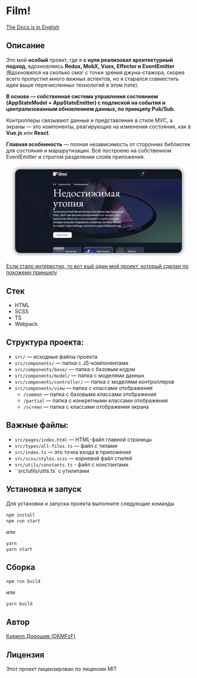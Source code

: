 # Film!

[The Docs is in English](./docs/README.en.md)

## Описание
Это мой **особый** проект, где я **с нуля реализовал архитектурный подход**, вдохновляясь **Redux, MobX, Vuex, Effector и EventEmitter** (Вдохновился на сколько смог с точки зрения джуна-стажора, скорее всего пропустил много важных аспектов, но я старался совместить идеи выше перечисленных технологий в этом пэте).

**В основе — собственная система управления состоянием (AppStateModel + AppStateEmitter) с подпиской на события и централизованным обновлением данных, по принципу Pub/Sub.**

Контроллеры связывают данные и представление в стиле MVC, а экраны — это компоненты, реагирующие на изменения состояния, как в **Vue.js** или **React**.

**Главная особенность** — полная независимость от сторонних библиотек для состояния и маршрутизации. Всё построено на собственном EventEmitter и строгом разделении слоёв приложения.

![screen_app](./docs/app-screen.png)

[Если стало интерестно, то вот ещё один мой проект, который сделан по похожему принципу](https://github.com/DKMFzF/web-larek-MVC.git)  

## Стек
- HTML
- SCSS
- TS
- Webpack

## Структура проекта:
- ```src/``` — исходные файлы проекта
- ```src/components/``` — папка с JS-компонентами
- ```src/components/base/``` — папка с базовым кодом
- ```src/components/model/``` — папка с моделями данных
- ```src/components/controller/``` — папка с моделями контроллеров
- ```src/components/view``` — папка с классами отображения
    - ```/common``` — папка с базовыми классами отображения
    - ```/partial``` — папка с конкретными классами отображения
    - ```/screen``` — папка с классами отображения экрана

## Важные файлы:
- ```src/pages/index.html``` — HTML-файл главной страницы
- ```src/types/all-files.ts``` — файл с типами
- ``src/index.ts`` — это точка входа в приложение
- ``src/scss/styles.scss`` — корневой файл стилей
- ``src/utils/constants.ts`` - файл с константами
- ``src/utils/utils.ts` с утилитами

## Установка и запуск
Для установки и запуска проекта выполните следующие команды

```
npm install
npm run start
```

или

```
yarn
yarn start
```


## Сборка

```
npm run build
```

или

```
yarn build
```

## Автор

[Кирилл Дорошев (DKMFzF)](https://vk.com/dkmfzf )

## Лицензия

Этот проект лицензирован по лицензии MIT
